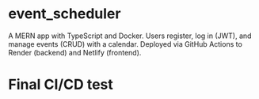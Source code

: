 # event_scheduler

A MERN app with TypeScript and Docker. Users register, log in (JWT), and manage events (CRUD) with a calendar. Deployed via GitHub Actions to Render (backend) and Netlify (frontend).

# Final CI/CD test
